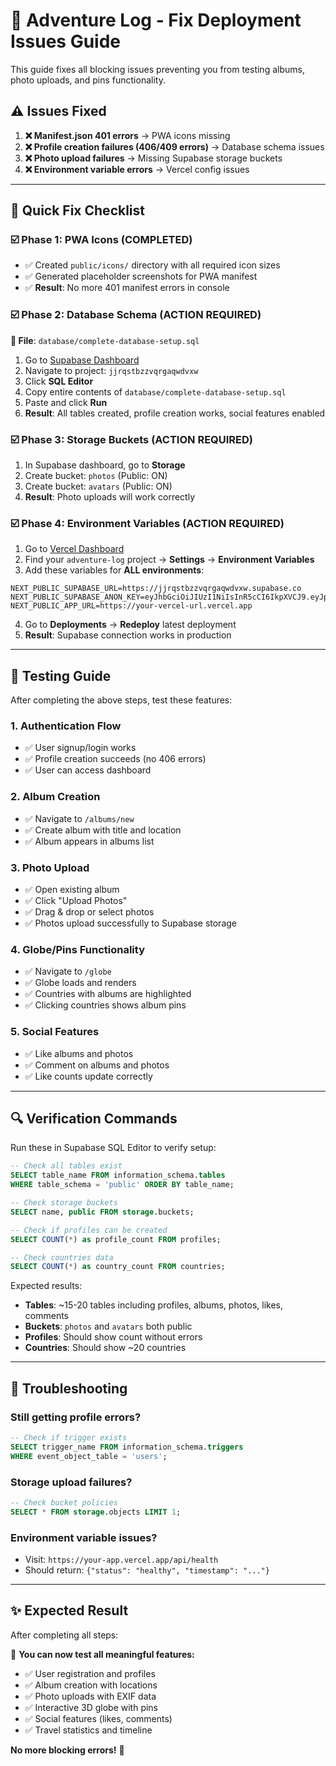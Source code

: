 # 🚀 Adventure Log - Fix Deployment Issues Guide

This guide fixes all blocking issues preventing you from testing albums, photo uploads, and pins functionality.

## ⚠️ Issues Fixed

1. **❌ Manifest.json 401 errors** → PWA icons missing
2. **❌ Profile creation failures (406/409 errors)** → Database schema issues
3. **❌ Photo upload failures** → Missing Supabase storage buckets
4. **❌ Environment variable errors** → Vercel config issues

---

## 🔧 Quick Fix Checklist

### ☑️ Phase 1: PWA Icons (COMPLETED)
- ✅ Created `public/icons/` directory with all required icon sizes
- ✅ Generated placeholder screenshots for PWA manifest
- ✅ **Result**: No more 401 manifest errors in console

### ☑️ Phase 2: Database Schema (ACTION REQUIRED)

**📁 File**: `database/complete-database-setup.sql`

1. Go to [Supabase Dashboard](https://supabase.com/dashboard)
2. Navigate to project: `jjrqstbzzvqrgaqwdvxw`
3. Click **SQL Editor**
4. Copy entire contents of `database/complete-database-setup.sql`
5. Paste and click **Run**
6. **Result**: All tables created, profile creation works, social features enabled

### ☑️ Phase 3: Storage Buckets (ACTION REQUIRED)

1. In Supabase dashboard, go to **Storage**
2. Create bucket: `photos` (Public: ON)
3. Create bucket: `avatars` (Public: ON)
4. **Result**: Photo uploads will work correctly

### ☑️ Phase 4: Environment Variables (ACTION REQUIRED)

1. Go to [Vercel Dashboard](https://vercel.com/dashboard)
2. Find your `adventure-log` project → **Settings** → **Environment Variables**
3. Add these variables for **ALL environments**:

```env
NEXT_PUBLIC_SUPABASE_URL=https://jjrqstbzzvqrgaqwdvxw.supabase.co
NEXT_PUBLIC_SUPABASE_ANON_KEY=eyJhbGciOiJIUzI1NiIsInR5cCI6IkpXVCJ9.eyJpc3MiOiJzdXBhYmFzZSIsInJlZiI6ImpqcnFzdGJ6enZxcmdhcXdkdnh3Iiwicm9sZSI6ImFub24iLCJpYXQiOjE3NTg0ODc4MDcsImV4cCI6MjA3NDA2MzgwN30.aSHFHAA5Tv2EUDu7nxwOWXSFFUxbOUCR65Vi52QkjX4
NEXT_PUBLIC_APP_URL=https://your-vercel-url.vercel.app
```

4. Go to **Deployments** → **Redeploy** latest deployment
5. **Result**: Supabase connection works in production

---

## 🧪 Testing Guide

After completing the above steps, test these features:

### 1. Authentication Flow
- ✅ User signup/login works
- ✅ Profile creation succeeds (no 406 errors)
- ✅ User can access dashboard

### 2. Album Creation
- ✅ Navigate to `/albums/new`
- ✅ Create album with title and location
- ✅ Album appears in albums list

### 3. Photo Upload
- ✅ Open existing album
- ✅ Click "Upload Photos"
- ✅ Drag & drop or select photos
- ✅ Photos upload successfully to Supabase storage

### 4. Globe/Pins Functionality
- ✅ Navigate to `/globe`
- ✅ Globe loads and renders
- ✅ Countries with albums are highlighted
- ✅ Clicking countries shows album pins

### 5. Social Features
- ✅ Like albums and photos
- ✅ Comment on albums and photos
- ✅ Like counts update correctly

---

## 🔍 Verification Commands

Run these in Supabase SQL Editor to verify setup:

```sql
-- Check all tables exist
SELECT table_name FROM information_schema.tables
WHERE table_schema = 'public' ORDER BY table_name;

-- Check storage buckets
SELECT name, public FROM storage.buckets;

-- Check if profiles can be created
SELECT COUNT(*) as profile_count FROM profiles;

-- Check countries data
SELECT COUNT(*) as country_count FROM countries;
```

Expected results:
- **Tables**: ~15-20 tables including profiles, albums, photos, likes, comments
- **Buckets**: `photos` and `avatars` both public
- **Profiles**: Should show count without errors
- **Countries**: Should show ~20 countries

---

## 🚨 Troubleshooting

### Still getting profile errors?
```sql
-- Check if trigger exists
SELECT trigger_name FROM information_schema.triggers
WHERE event_object_table = 'users';
```

### Storage upload failures?
```sql
-- Check bucket policies
SELECT * FROM storage.objects LIMIT 1;
```

### Environment variable issues?
- Visit: `https://your-app.vercel.app/api/health`
- Should return: `{"status": "healthy", "timestamp": "..."}`

---

## ✨ Expected Result

After completing all steps:

🎉 **You can now test all meaningful features:**
- ✅ User registration and profiles
- ✅ Album creation with locations
- ✅ Photo uploads with EXIF data
- ✅ Interactive 3D globe with pins
- ✅ Social features (likes, comments)
- ✅ Travel statistics and timeline

**No more blocking errors!** 🚀